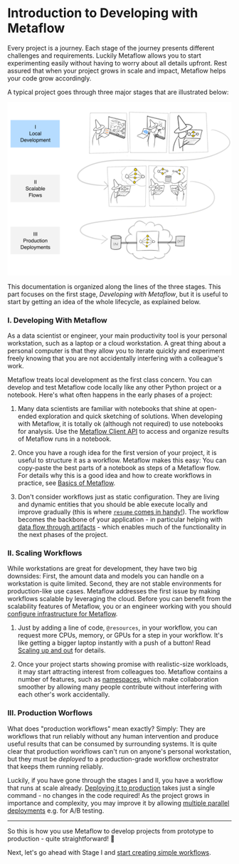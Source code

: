 
# Introduction to Developing with Metaflow

Every project is a journey. Each stage of the journey presents different challenges and requirements. Luckily Metaflow
allows you to start experimenting easily without having to worry about all details upfront. Rest assured that when your project grows in scale and impact, Metaflow helps your code grow accordingly.

A typical project goes through three major stages that are illustrated below:

![](/assets/intro-cartoon-1.svg)

This documentation is organized along the lines of the three stages. This part focuses on the first stage, *Developing
with Metaflow*, but it is useful to start by getting an idea of the whole lifecycle, as explained below.

### I. Developing With Metaflow

As a data scientist or engineer, your main productivity tool is your personal workstation, such as a laptop or a
cloud workstation. A great thing about a personal computer is that they allow you to iterate quickly and experiment
freely knowing that you are not accidentally interfering with a colleague's work.

Metaflow treats local development as the first class concern. You can develop and test Metaflow code locally
like any other Python project or a notebook. Here's what often happens in the early phases of a project:

1. Many data scientists are familiar with notebooks that shine at open-ended exploration and quick sketching of solutions. When developing with Metaflow, it is totally ok (although not required) to use notebooks for analysis. Use the [Metaflow Client API](/metaflow/client) to access and organize results of Metaflow runs in a notebook.

2. Once you have a rough idea for the first version of your project, it is useful to structure it as a workflow. Metaflow makes this easy: You can copy-paste the best parts of a notebook as steps of a Metaflow flow. For details why this is a good idea
and how to create workflows in practice, see [Basics of Metaflow](/metaflow/basics).

3. Don't consider workflows just as static configuration. They are living and dynamic entities that you should be able execute locally and improve gradually (this is where [`resume` comes in handy!](/metaflow/debugging#how-to-use-the-resume-command)). The
workflow becomes the backbone of your application - in particular helping with [data flow through artifacts](/metaflow/basics#artifacts) -
which enables much of the functionality in the next phases of the project.

### II. Scaling Workflows

While workstations are great for development, they have two big downsides: First, the amount data and
models you can handle on a workstation is quite limited. Second, they are not stable environments for production-like use cases. 
Metaflow addresses the first issue by making workflows scalable by leveraging the cloud. Before you can benefit from the scalability features of Metaflow, you or an engineer working with you should [configure infrastructure for Metaflow](/getting-started/infrastructure).

1. Just by adding a line of code, `@resources`, in your workflow, you can request more CPUs, memory, or GPUs for a step in your
workflow. It's like getting a bigger laptop instantly with a push of a button! Read [Scaling up and out](/metaflow/scaling-out-and-up) for details.

2. Once your project starts showing promise with realistic-size workloads, it may start attracting interest from colleagues too.
Metaflow contains a number of features, such as [namespaces](/metaflow/tagging), which make collaboration smoother by allowing
many people contribute without interfering with each other's work accidentally.

### III. Production Worflows

What does "production workflows" mean exactly? Simply: They are workflows that run reliably without any human intervention and produce
useful results that can be consumed by surrounding systems. It is quite clear that production workflows can't run on anyone's personal
workstation, but they must be *deployed* to a production-grade workflow orchestrator that keeps them running reliably.

Luckily, if you have gone through the stages I and II, you have a workflow that runs at scale already. [Deploying it to production](#) takes just 
a single command - no changes in the code required! As the project grows in importance and complexity, you may improve it by allowing
[multiple parallel deployments](#) e.g. for A/B testing.

---

So this is how you use Metaflow to develop projects from prototype to production - quite straightforward! 🤗 

Next, let's go ahead with Stage I and [start creating simple workflows](/metaflow/basics).




